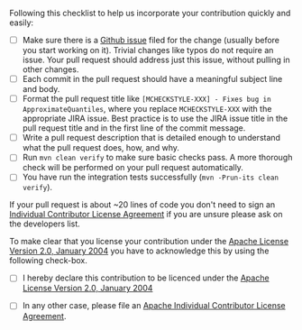 Following this checklist to help us incorporate your 
contribution quickly and easily:

 - [ ] Make sure there is a [Github issue](https://github.com/apache/maven-checkstyle-plugin/issues) filed 
       for the change (usually before you start working on it).  Trivial changes like typos do not 
       require an issue.  Your pull request should address just this issue, without 
       pulling in other changes.
 - [ ] Each commit in the pull request should have a meaningful subject line and body.
 - [ ] Format the pull request title like `[MCHECKSTYLE-XXX] - Fixes bug in ApproximateQuantiles`,
       where you replace `MCHECKSTYLE-XXX` with the appropriate JIRA issue. Best practice
       is to use the JIRA issue title in the pull request title and in the first line of the 
       commit message.
 - [ ] Write a pull request description that is detailed enough to understand what the pull request does, how, and why.
 - [ ] Run `mvn clean verify` to make sure basic checks pass. A more thorough check will 
       be performed on your pull request automatically.
 - [ ] You have run the integration tests successfully (`mvn -Prun-its clean verify`).

If your pull request is about ~20 lines of code you don't need to sign an
[Individual Contributor License Agreement](https://www.apache.org/licenses/icla.pdf) if you are unsure
please ask on the developers list.

To make clear that you license your contribution under 
the [Apache License Version 2.0, January 2004](http://www.apache.org/licenses/LICENSE-2.0)
you have to acknowledge this by using the following check-box.

 - [ ] I hereby declare this contribution to be licenced under the [Apache License Version 2.0, January 2004](http://www.apache.org/licenses/LICENSE-2.0)

 - [ ] In any other case, please file an [Apache Individual Contributor License Agreement](https://www.apache.org/licenses/icla.pdf).


